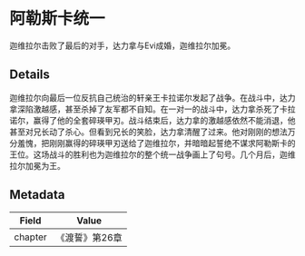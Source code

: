 # 阿勒斯卡统一
迦维拉尔击败了最后的对手，达力拿与Evi成婚，迦维拉尔加冕。

## Details
迦维拉尔向最后一位反抗自己统治的轩亲王卡拉诺尔发起了战争。在战斗中，达力拿深陷激越感，甚至杀掉了友军都不自知。在一对一的战斗中，达力拿杀死了卡拉诺尔，赢得了他的全套碎瑛甲刃。战斗结束后，达力拿的激越感依然不能消退，他甚至对兄长动了杀心。但看到兄长的笑脸，达力拿清醒了过来。他对刚刚的想法万分羞愧，把刚刚赢得的碎瑛甲刃送给了迦维拉尔，并暗暗起誓绝不谋求阿勒斯卡的王位。这场战斗的胜利也为迦维拉尔的整个统一战争画上了句号。几个月后，迦维拉尔加冕为王。

## Metadata
| Field | Value |
| ----- | ----- |
| chapter | 《渡誓》第26章 |
